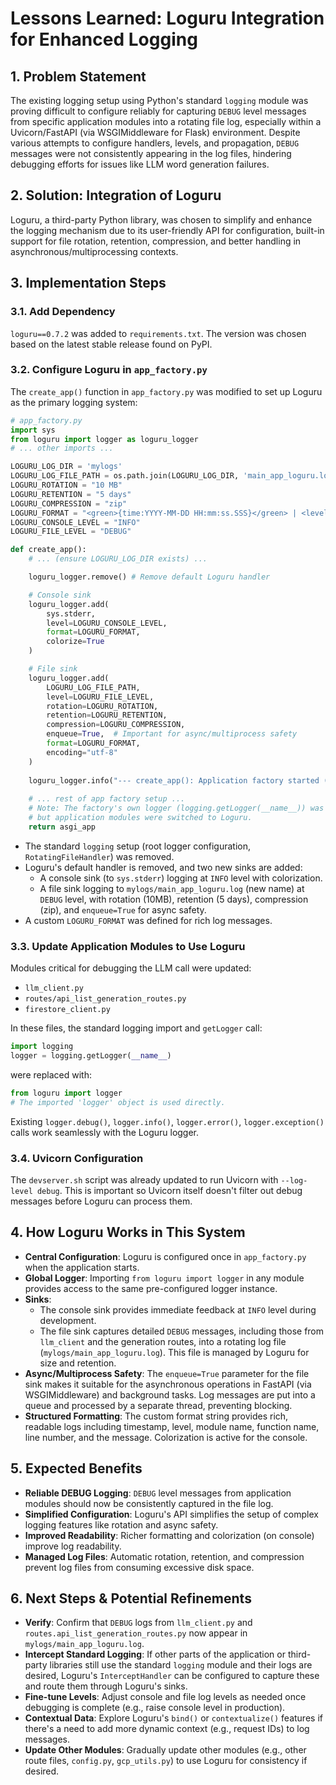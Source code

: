 # Lessons Learned: Loguru Integration for Enhanced Logging

## 1. Problem Statement

The existing logging setup using Python's standard `logging` module was proving difficult to configure reliably for capturing `DEBUG` level messages from specific application modules into a rotating file log, especially within a Uvicorn/FastAPI (via WSGIMiddleware for Flask) environment. Despite various attempts to configure handlers, levels, and propagation, `DEBUG` messages were not consistently appearing in the log files, hindering debugging efforts for issues like LLM word generation failures.

## 2. Solution: Integration of Loguru

Loguru, a third-party Python library, was chosen to simplify and enhance the logging mechanism due to its user-friendly API for configuration, built-in support for file rotation, retention, compression, and better handling in asynchronous/multiprocessing contexts.

## 3. Implementation Steps

### 3.1. Add Dependency
`loguru==0.7.2` was added to `requirements.txt`. The version was chosen based on the latest stable release found on PyPI.

### 3.2. Configure Loguru in `app_factory.py`
The `create_app()` function in `app_factory.py` was modified to set up Loguru as the primary logging system:

```python
# app_factory.py
import sys
from loguru import logger as loguru_logger
# ... other imports ...

LOGURU_LOG_DIR = 'mylogs'
LOGURU_LOG_FILE_PATH = os.path.join(LOGURU_LOG_DIR, 'main_app_loguru.log')
LOGURU_ROTATION = "10 MB"
LOGURU_RETENTION = "5 days"
LOGURU_COMPRESSION = "zip"
LOGURU_FORMAT = "<green>{time:YYYY-MM-DD HH:mm:ss.SSS}</green> | <level>{level: <8}</level> | <cyan>{name}</cyan>:<cyan>{function}</cyan>:<cyan>{line}</cyan> - <level>{message}</level>"
LOGURU_CONSOLE_LEVEL = "INFO"
LOGURU_FILE_LEVEL = "DEBUG"

def create_app():
    # ... (ensure LOGURU_LOG_DIR exists) ...

    loguru_logger.remove() # Remove default Loguru handler

    # Console sink
    loguru_logger.add(
        sys.stderr,
        level=LOGURU_CONSOLE_LEVEL,
        format=LOGURU_FORMAT,
        colorize=True
    )

    # File sink
    loguru_logger.add(
        LOGURU_LOG_FILE_PATH,
        level=LOGURU_FILE_LEVEL,
        rotation=LOGURU_ROTATION,
        retention=LOGURU_RETENTION,
        compression=LOGURU_COMPRESSION,
        enqueue=True,  # Important for async/multiprocess safety
        format=LOGURU_FORMAT,
        encoding="utf-8"
    )
    
    loguru_logger.info("--- create_app(): Application factory started (Loguru configured) ---")
    
    # ... rest of app factory setup ...
    # Note: The factory's own logger (logging.getLogger(__name__)) was kept for its direct messages,
    # but application modules were switched to Loguru.
    return asgi_app 
```
- The standard `logging` setup (root logger configuration, `RotatingFileHandler`) was removed.
- Loguru's default handler is removed, and two new sinks are added:
    - A console sink (to `sys.stderr`) logging at `INFO` level with colorization.
    - A file sink logging to `mylogs/main_app_loguru.log` (new name) at `DEBUG` level, with rotation (10MB), retention (5 days), compression (zip), and `enqueue=True` for async safety.
- A custom `LOGURU_FORMAT` was defined for rich log messages.

### 3.3. Update Application Modules to Use Loguru
Modules critical for debugging the LLM call were updated:
- `llm_client.py`
- `routes/api_list_generation_routes.py`
- `firestore_client.py`

In these files, the standard logging import and `getLogger` call:
```python
import logging
logger = logging.getLogger(__name__)
```
were replaced with:
```python
from loguru import logger
# The imported 'logger' object is used directly.
```
Existing `logger.debug()`, `logger.info()`, `logger.error()`, `logger.exception()` calls work seamlessly with the Loguru logger.

### 3.4. Uvicorn Configuration
The `devserver.sh` script was already updated to run Uvicorn with `--log-level debug`. This is important so Uvicorn itself doesn't filter out debug messages before Loguru can process them.

## 4. How Loguru Works in This System

- **Central Configuration**: Loguru is configured once in `app_factory.py` when the application starts.
- **Global Logger**: Importing `from loguru import logger` in any module provides access to the same pre-configured logger instance.
- **Sinks**:
    - The console sink provides immediate feedback at `INFO` level during development.
    - The file sink captures detailed `DEBUG` messages, including those from `llm_client` and the generation routes, into a rotating log file (`mylogs/main_app_loguru.log`). This file is managed by Loguru for size and retention.
- **Async/Multiprocess Safety**: The `enqueue=True` parameter for the file sink makes it suitable for the asynchronous operations in FastAPI (via WSGIMiddleware) and background tasks. Log messages are put into a queue and processed by a separate thread, preventing blocking.
- **Structured Formatting**: The custom format string provides rich, readable logs including timestamp, level, module name, function name, line number, and the message. Colorization is active for the console.

## 5. Expected Benefits

- **Reliable DEBUG Logging**: `DEBUG` level messages from application modules should now be consistently captured in the file log.
- **Simplified Configuration**: Loguru's API simplifies the setup of complex logging features like rotation and async safety.
- **Improved Readability**: Richer formatting and colorization (on console) improve log readability.
- **Managed Log Files**: Automatic rotation, retention, and compression prevent log files from consuming excessive disk space.

## 6. Next Steps & Potential Refinements

- **Verify**: Confirm that `DEBUG` logs from `llm_client.py` and `routes.api_list_generation_routes.py` now appear in `mylogs/main_app_loguru.log`.
- **Intercept Standard Logging**: If other parts of the application or third-party libraries still use the standard `logging` module and their logs are desired, Loguru's `InterceptHandler` can be configured to capture these and route them through Loguru's sinks.
- **Fine-tune Levels**: Adjust console and file log levels as needed once debugging is complete (e.g., raise console level in production).
- **Contextual Data**: Explore Loguru's `bind()` or `contextualize()` features if there's a need to add more dynamic context (e.g., request IDs) to log messages.
- **Update Other Modules**: Gradually update other modules (e.g., other route files, `config.py`, `gcp_utils.py`) to use Loguru for consistency if desired.
